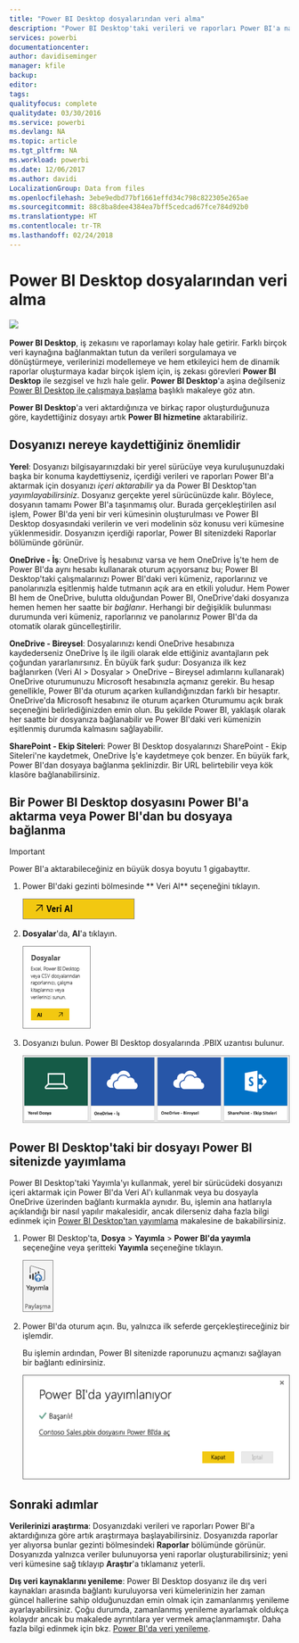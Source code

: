 ```yaml
---
title: "Power BI Desktop dosyalarından veri alma"
description: "Power BI Desktop'taki verileri ve raporları Power BI'a nasıl aktaracağınızı öğrenin"
services: powerbi
documentationcenter: 
author: davidiseminger
manager: kfile
backup: 
editor: 
tags: 
qualityfocus: complete
qualitydate: 03/30/2016
ms.service: powerbi
ms.devlang: NA
ms.topic: article
ms.tgt_pltfrm: NA
ms.workload: powerbi
ms.date: 12/06/2017
ms.author: davidi
LocalizationGroup: Data from files
ms.openlocfilehash: 3ebe9edbd77bf1661effd34c798c822305e265ae
ms.sourcegitcommit: 88c8ba8dee4384ea7bff5cedcad67fce784d92b0
ms.translationtype: HT
ms.contentlocale: tr-TR
ms.lasthandoff: 02/24/2018
---
```

# <a name="get-data-from-power-bi-desktop-files"></a>Power BI Desktop dosyalarından veri alma
![](media/service-desktop-files/pbid_file_icon.png)

**Power BI Desktop**, iş zekasını ve raporlamayı kolay hale getirir. Farklı birçok veri kaynağına bağlanmaktan tutun da verileri sorgulamaya ve dönüştürmeye, verilerinizi modellemeye ve hem etkileyici hem de dinamik raporlar oluşturmaya kadar birçok işlem için, iş zekası görevleri **Power BI Desktop** ile sezgisel ve hızlı hale gelir. **Power BI Desktop**'a aşina değilseniz [Power BI Desktop ile çalışmaya başlama](desktop-getting-started.md) başlıklı makaleye göz atın.

**Power BI Desktop**'a veri aktardığınıza ve birkaç rapor oluşturduğunuza göre, kaydettiğiniz dosyayı artık **Power BI hizmetine** aktarabiliriz.

## <a name="where-your-file-is-saved-makes-a-difference"></a>Dosyanızı nereye kaydettiğiniz önemlidir
**Yerel**: Dosyanızı bilgisayarınızdaki bir yerel sürücüye veya kuruluşunuzdaki başka bir konuma kaydettiyseniz, içerdiği verileri ve raporları Power BI'a aktarmak için dosyanızı *içeri aktarabilir* ya da Power BI Desktop'tan *yayımlayabilirsiniz*. Dosyanız gerçekte yerel sürücünüzde kalır. Böylece, dosyanın tamamı Power BI'a taşınmamış olur. Burada gerçekleştirilen asıl işlem, Power BI'da yeni bir veri kümesinin oluşturulması ve Power BI Desktop dosyasındaki verilerin ve veri modelinin söz konusu veri kümesine yüklenmesidir. Dosyanızın içerdiği raporlar, Power BI sitenizdeki Raporlar bölümünde görünür.

**OneDrive - İş**: OneDrive İş hesabınız varsa ve hem OneDrive İş'te hem de Power BI'da aynı hesabı kullanarak oturum açıyorsanız bu; Power BI Desktop'taki çalışmalarınızı Power BI'daki veri kümeniz, raporlarınız ve panolarınızla eşitlenmiş halde tutmanın açık ara en etkili yoludur. Hem Power BI hem de OneDrive, bulutta olduğundan Power BI, OneDrive'daki dosyanıza hemen hemen her saatte bir *bağlanır*. Herhangi bir değişiklik bulunması durumunda veri kümeniz, raporlarınız ve panolarınız Power BI'da da otomatik olarak güncelleştirilir.

**OneDrive - Bireysel**: Dosyalarınızı kendi OneDrive hesabınıza kaydederseniz OneDrive İş ile ilgili olarak elde ettiğiniz avantajların pek çoğundan yararlanırsınız. En büyük fark şudur: Dosyanıza ilk kez bağlanırken (Veri Al > Dosyalar > OneDrive – Bireysel adımlarını kullanarak) OneDrive oturumunuzu Microsoft hesabınızla açmanız gerekir. Bu hesap genellikle, Power BI'da oturum açarken kullandığınızdan farklı bir hesaptır. OneDrive'da Microsoft hesabınız ile oturum açarken Oturumumu açık bırak seçeneğini belirlediğinizden emin olun. Bu şekilde Power BI, yaklaşık olarak her saatte bir dosyanıza bağlanabilir ve Power BI'daki veri kümenizin eşitlenmiş durumda kalmasını sağlayabilir.

**SharePoint - Ekip Siteleri**: Power BI Desktop dosyalarınızı SharePoint - Ekip Siteleri'ne kaydetmek, OneDrive İş'e kaydetmeye çok benzer. En büyük fark, Power BI'dan dosyaya bağlanma şeklinizdir. Bir URL belirtebilir veya kök klasöre bağlanabilirsiniz.

## <a name="import-or-connect-to-a-power-bi-desktop-file-from-power-bi"></a>Bir Power BI Desktop dosyasını Power BI'a aktarma veya Power BI'dan bu dosyaya bağlanma
>[!IMPORTANT]
>Power BI'a aktarabileceğiniz en büyük dosya boyutu 1 gigabayttır.

1. Power BI'daki gezinti bölmesinde ** Veri Al** seçeneğini tıklayın.
   
   ![](media/service-desktop-files/pbid_get_data_button.png)
2. **Dosyalar**'da, **Al**'a tıklayın.
   
   ![](media/service-desktop-files/pbid_files_get.png)
3. Dosyanızı bulun. Power BI Desktop dosyalarında .PBIX uzantısı bulunur.
   
   ![](media/service-desktop-files/pbid_find_your_file.png)

## <a name="publish-a-file-from-power-bi-desktop-to-your-power-bi-site"></a>Power BI Desktop'taki bir dosyayı Power BI sitenizde yayımlama
Power BI Desktop'taki Yayımla'yı kullanmak, yerel bir sürücüdeki dosyanızı içeri aktarmak için Power BI'da Veri Al'ı kullanmak veya bu dosyayla OneDrive üzerinden bağlantı kurmakla aynıdır.  Bu, işlemin ana hatlarıyla açıklandığı bir nasıl yapılır makalesidir, ancak dilerseniz daha fazla bilgi edinmek için [Power BI Desktop'tan yayımlama](desktop-upload-desktop-files.md) makalesine de bakabilirsiniz.

1. Power BI Desktop'ta, **Dosya** > **Yayımla** > **Power BI'da yayımla** seçeneğine veya şeritteki **Yayımla** seçeneğine tıklayın.
   
   ![](media/service-desktop-files/pbid_publish.png)
2. Power BI'da oturum açın. Bu, yalnızca ilk seferde gerçekleştireceğiniz bir işlemdir.
   
   Bu işlemin ardından, Power BI sitenizde raporunuzu açmanızı sağlayan bir bağlantı edinirsiniz.
   
   ![](media/service-desktop-files/pbid_publishing.png)

## <a name="next-steps"></a>Sonraki adımlar
**Verilerinizi araştırma**: Dosyanızdaki verileri ve raporları Power BI'a aktardığınıza göre artık araştırmaya başlayabilirsiniz. Dosyanızda raporlar yer alıyorsa bunlar gezinti bölmesindeki **Raporlar** bölümünde görünür. Dosyanızda yalnızca veriler bulunuyorsa yeni raporlar oluşturabilirsiniz; yeni veri kümesine sağ tıklayıp **Araştır**'a tıklamanız yeterli.

**Dış veri kaynaklarını yenileme**: Power BI Desktop dosyanız ile dış veri kaynakları arasında bağlantı kuruluyorsa veri kümelerinizin her zaman güncel hallerine sahip olduğunuzdan emin olmak için zamanlanmış yenileme ayarlayabilirsiniz. Çoğu durumda, zamanlanmış yenileme ayarlamak oldukça kolaydır ancak bu makalede ayrıntılara yer vermek amaçlanmamıştır. Daha fazla bilgi edinmek için bkz. [Power BI'da veri yenileme](refresh-data.md).

